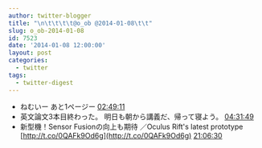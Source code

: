 ```yaml
---
author: twitter-blogger
title: "\n\t\t\t\t@o_ob @2014-01-08\t\t"
slug: o_ob-2014-01-08
id: 7523
date: '2014-01-08 12:00:00'
layout: post
categories:
  - twitter
tags:
  - twitter-digest
---
```


*   ねむいー あと1ページー [02:49:11](http://twitter.com/o_ob/statuses/420613095740805120)
*   英文論文3本目終わった。 明日も朝から講義だ、帰って寝よう。 [04:31:49](http://twitter.com/o_ob/statuses/420638926660186112)
*   新型機！Sensor Fusionの向上も期待 ／Oculus Rift's latest prototype [http://t.co/0QAFk9Od6g](http://t.co/0QAFk9Od6g) [21:06:30](http://twitter.com/o_ob/statuses/420889247281733632)